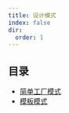 ```yaml
---
title: 设计模式
index: false
dir:
  order: 1
---
```


## 目录

- [简单工厂模式](simple-factory-pattern.md)
- [模板模式](template-pattern.md)